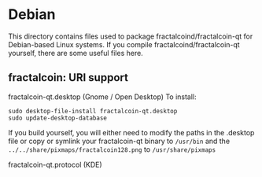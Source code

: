 
Debian
====================
This directory contains files used to package fractalcoind/fractalcoin-qt
for Debian-based Linux systems. If you compile fractalcoind/fractalcoin-qt yourself, there are some useful files here.

## fractalcoin: URI support ##


fractalcoin-qt.desktop  (Gnome / Open Desktop)
To install:

	sudo desktop-file-install fractalcoin-qt.desktop
	sudo update-desktop-database

If you build yourself, you will either need to modify the paths in
the .desktop file or copy or symlink your fractalcoin-qt binary to `/usr/bin`
and the `../../share/pixmaps/fractalcoin128.png` to `/usr/share/pixmaps`

fractalcoin-qt.protocol (KDE)

